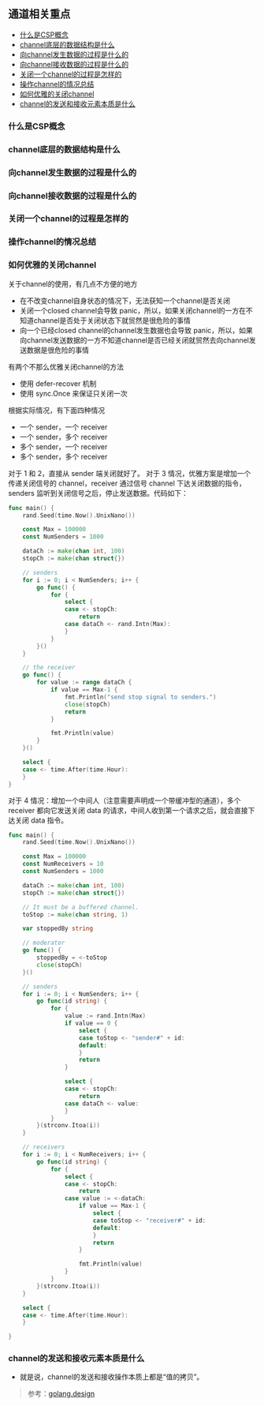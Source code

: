 
## 通道相关重点

- [什么是CSP概念](#什么是CSP概念)
- [channel底层的数据结构是什么](#channel底层的数据结构是什么)
- [向channel发生数据的过程是什么的](#向channel发生数据的过程是什么的)
- [向channel接收数据的过程是什么的](#向channel接收数据的过程是什么的)
- [关闭一个channel的过程是怎样的](#关闭一个channel的过程是怎样的)
- [操作channel的情况总结](#操作channel的情况总结)
- [如何优雅的关闭channel](#如何优雅的关闭channel)
- [channel的发送和接收元素本质是什么](#channel的发送和接收元素本质是什么)
  

### 什么是CSP概念

### channel底层的数据结构是什么

### 向channel发生数据的过程是什么的
### 向channel接收数据的过程是什么的

### 关闭一个channel的过程是怎样的
### 操作channel的情况总结

### 如何优雅的关闭channel

关于channel的使用，有几点不方便的地方
- 在不改变channel自身状态的情况下，无法获知一个channel是否关闭
- 关闭一个closed channel会导致 panic，所以，如果关闭channel的一方在不知道channel是否处于关闭状态下就贸然是很危险的事情
- 向一个已经closed channel的channel发生数据也会导致 panic，所以，如果向channel发送数据的一方不知道channel是否已经关闭就贸然去向channel发送数据是很危险的事情

有两个不那么优雅关闭channel的方法
- 使用 defer-recover 机制
- 使用 sync.Once 来保证只关闭一次

根据实际情况，有下面四种情况

- 一个 sender，一个 receiver
- 一个 sender，多个 receiver
- 多个 sender，一个 receiver
- 多个 sender，多个 receiver

对于 1 和 2，直接从 sender 端关闭就好了。
对于 3 情况，优雅方案是增加一个传递关闭信号的 channel，receiver 通过信号 channel 下达关闭数据的指令，senders 监听到关闭信号之后，停止发送数据。代码如下：
```go
func main() {
	rand.Seed(time.Now().UnixNano())

	const Max = 100000
	const NumSenders = 1000

	dataCh := make(chan int, 100)
	stopCh := make(chan struct{})

	// senders
	for i := 0; i < NumSenders; i++ {
		go func() {
			for {
				select {
				case <- stopCh:
					return
				case dataCh <- rand.Intn(Max):
				}
			}
		}()
	}

	// the receiver
	go func() {
		for value := range dataCh {
			if value == Max-1 {
				fmt.Println("send stop signal to senders.")
				close(stopCh)
				return
			}

			fmt.Println(value)
		}
	}()

	select {
	case <- time.After(time.Hour):
	}
}
```
对于 4 情况：增加一个中间人（注意需要声明成一个带缓冲型的通道），多个 receiver 都向它发送关闭 data 的请求，中间人收到第一个请求之后，就会直接下达关闭 data 指令。
```go
func main() {
	rand.Seed(time.Now().UnixNano())

	const Max = 100000
	const NumReceivers = 10
	const NumSenders = 1000

	dataCh := make(chan int, 100)
	stopCh := make(chan struct{})

	// It must be a buffered channel.
	toStop := make(chan string, 1)

	var stoppedBy string

	// moderator
	go func() {
		stoppedBy = <-toStop
		close(stopCh)
	}()

	// senders
	for i := 0; i < NumSenders; i++ {
		go func(id string) {
			for {
				value := rand.Intn(Max)
				if value == 0 {
					select {
					case toStop <- "sender#" + id:
					default:
					}
					return
				}

				select {
				case <- stopCh:
					return
				case dataCh <- value:
				}
			}
		}(strconv.Itoa(i))
	}

	// receivers
	for i := 0; i < NumReceivers; i++ {
		go func(id string) {
			for {
				select {
				case <- stopCh:
					return
				case value := <-dataCh:
					if value == Max-1 {
						select {
						case toStop <- "receiver#" + id:
						default:
						}
						return
					}

					fmt.Println(value)
				}
			}
		}(strconv.Itoa(i))
	}

	select {
	case <- time.After(time.Hour):
	}

}
```

### channel的发送和接收元素本质是什么
- 就是说，channel的发送和接收操作本质上都是“值的拷贝”。


> 参考：[golang.design](https://golang.design/go-questions)
